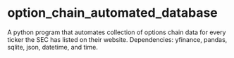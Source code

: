 # option_chain_automated_database
A python program that automates collection of options chain data for every ticker the SEC has listed on their website.
Dependencies: yfinance, pandas, sqlite, json, datetime, and time.
